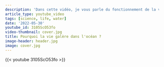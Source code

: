 ```yaml
---
description: 'Dans cette vidéo, je vous parle du fonctionnement de la vie dans les océans et en particulier des limites que rencontrent le développement du phytoplancton. Après une explication des grands mécanismes qui fixent la fertilité dans les océans, je vous parle plus particulièrement de l''expédition océanographique Tonga. Vous présenter ces travaux me permet de toucher quelques mots de l''importance de la recherche sur ces enjeux et d''une idée de géoingénierie: la fertilisation de l''océan par du fer.'
article_type: youtube_video
tags: [science, life, water]
date: '2022-05-30'
youtube_id: 3105ScO53fo
video-thumbnail: cover.jpg
title: Pourquoi la vie galère dans l'océan ?
image-header: header.jpg
image: cover.jpg
---
```


{{< youtube 3105ScO53fo >}}